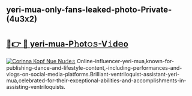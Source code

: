 ## yeri-mua-only-fans​-leaked-photo​-Private-(4u3x2)


# <h2><a href="https://mediaupload.pro?title=yeri-mua&ref=git">🔗👉 🔴 yeri-mua-P𝚑ot𝚘𝚜-V𝚒d𝚎o</a></h2>

[![Corinna Kopf Nue Nu𝚍e𝚜](https://i.imgur.com/0qMVB7G.gif)](https://mediaupload.pro?title=yeri-mua&ref=git)
Online-influencer-yeri-mua,known-for-publishing-dance-and-lifestyle-content,-including-performances-and-vlogs-on-social-media-platforms.Brilliant-ventriloquist-assistant-yeri-mua,celebrated-for-their-exceptional-abilities-and-accomplishments-in-assisting-ventriloquists.  